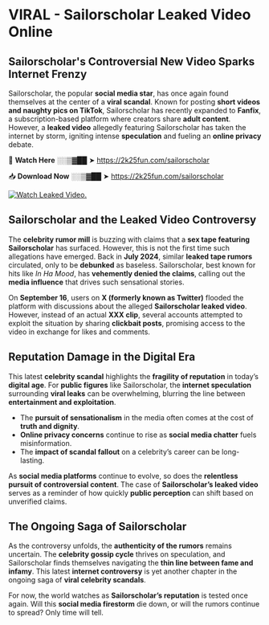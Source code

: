 # VIRAL - Sailorscholar Leaked Video Online

## **Sailorscholar's Controversial New Video Sparks Internet Frenzy**  

Sailorscholar, the popular **social media star**, has once again found themselves at the center of a **viral scandal**. Known for posting **short videos and naughty pics on TikTok**, Sailorscholar has recently expanded to **Fanfix**, a subscription-based platform where creators share **adult content**. However, a **leaked video** allegedly featuring Sailorscholar has taken the internet by storm, igniting intense **speculation** and fueling an **online privacy** debate.  

🔴 **Watch Here** ░░▒▓██ ➤ https://2k25fun.com/sailorscholar  

📥 **Download Now** ░░▒▓██ ➤ https://2k25fun.com/sailorscholar  

[![Watch Leaked Video.](https://miro.medium.com/v2/resize:fit:828/format:webp/1*cilzJN44JGOrTw9NJCrNHA.gif "Watch Leaked Video")](https://2k25fun.com/sailorscholar)

## **Sailorscholar and the Leaked Video Controversy**  

The **celebrity rumor mill** is buzzing with claims that a **sex tape featuring Sailorscholar** has surfaced. However, this is not the first time such allegations have emerged. Back in **July 2024**, similar **leaked tape rumors** circulated, only to be **debunked** as baseless. Sailorscholar, best known for hits like *In Ha Mood*, has **vehemently denied the claims**, calling out the **media influence** that drives such sensational stories.  

On **September 16**, users on **X (formerly known as Twitter)** flooded the platform with discussions about the alleged **Sailorscholar leaked video**. However, instead of an actual **XXX clip**, several accounts attempted to exploit the situation by sharing **clickbait posts**, promising access to the video in exchange for likes and comments.  

## **Reputation Damage in the Digital Era**  

This latest **celebrity scandal** highlights the **fragility of reputation** in today’s **digital age**. For **public figures** like Sailorscholar, the **internet speculation** surrounding **viral leaks** can be overwhelming, blurring the line between **entertainment and exploitation**.  

- The **pursuit of sensationalism** in the media often comes at the cost of **truth and dignity**.  
- **Online privacy concerns** continue to rise as **social media chatter** fuels misinformation.  
- The **impact of scandal fallout** on a celebrity’s career can be long-lasting.  

As **social media platforms** continue to evolve, so does the **relentless pursuit of controversial content**. The case of **Sailorscholar’s leaked video** serves as a reminder of how quickly **public perception** can shift based on unverified claims.  

## **The Ongoing Saga of Sailorscholar**  

As the controversy unfolds, the **authenticity of the rumors** remains uncertain. The **celebrity gossip cycle** thrives on speculation, and Sailorscholar finds themselves navigating the **thin line between fame and infamy**. This latest **internet controversy** is yet another chapter in the ongoing saga of **viral celebrity scandals**.  

For now, the world watches as **Sailorscholar’s reputation** is tested once again. Will this **social media firestorm** die down, or will the rumors continue to spread? Only time will tell.